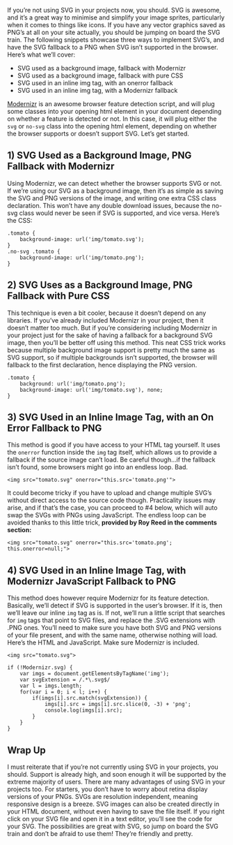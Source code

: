 If you’re not using SVG in your projects now, you should. SVG is awesome, and it’s a great way to minimise and simplify your image sprites, particularly when it comes to things like icons. If you have any vector graphics saved as PNG’s at all on your site actually, you should be jumping on board the SVG train. The following snippets showcase three ways to implement SVG’s, and have the SVG fallback to a PNG when SVG isn’t supported in the browser. Here’s what we’ll cover:

* SVG used as a background image, fallback with Modernizr
* SVG used as a background image, fallback with pure CSS
* SVG used in an inline img tag, with an onerror fallback
* SVG used in an inline img tag, with a Modernizr fallback

[Modernizr](http://modernizr.com/) is an awesome browser feature detection script, and will plug some classes into your opening html element in your document depending on whether a feature is detected or not. In this case, it will plug either the `svg` or `no-svg` class into the opening html element, depending on whether the browser supports or doesn’t support SVG. Let’s get started.

## 1) SVG Used as a Background Image, PNG Fallback with Modernizr

Using Modernizr, we can detect whether the browser supports SVG or not. If we’re using our SVG as a background image, then it’s as simple as saving the SVG and PNG versions of the image, and writing one extra CSS class declaration. This won’t have any double download issues, because the no-svg class would never be seen if SVG is supported, and vice versa. Here’s the CSS:

```language-css
.tomato {
	background-image: url('img/tomato.svg');
}
.no-svg .tomato {
	background-image: url('img/tomato.png');
}
```

## 2) SVG Uses as a Background Image, PNG Fallback with Pure CSS

This technique is even a bit cooler, because it doesn’t depend on any libraries. If you’ve already included Modernizr in your project, then it doesn’t matter too much. But if you’re considering including Modernizr in your project just for the sake of having a fallback for a background SVG image, then you’ll be better off using this method. This neat CSS trick works because multiple background image support is pretty much the same as SVG support, so if multiple backgrounds isn’t supported, the browser will fallback to the first declaration, hence displaying the PNG version.

```language-css
.tomato {
	background: url('img/tomato.png');
	background-image: url('img/tomato.svg'), none;
}
```

## 3) SVG Used in an Inline Image Tag, with an On Error Fallback to PNG

This method is good if you have access to your HTML tag yourself. It uses the `onerror`  function inside the `img` tag itself, which allows us to provide a fallback if the source image can’t load. Be careful though…if the fallback isn’t found, some browsers might go into an endless loop. Bad.

```language-markup
<img src="tomato.svg" onerror="this.src='tomato.png'">
```

It could become tricky if you have to upload and change multiple SVG’s without direct access to the source code though. Practicality issues may arise, and if that’s the case, you can proceed to #4 below, which will auto swap the SVGs with PNGs using JavaScript. The endless loop can be avoided thanks to this little trick, __provided by Roy Reed in the comments section:__

```language-markup
<img src="tomato.svg" onerror="this.src='tomato.png'; this.onerror=null;">
```

## 4) SVG Used in an Inline Image Tag, with Modernizr JavaScript Fallback to PNG

This method does however require Modernizr for its feature detection. Basically, we’ll detect if SVG is supported in the user’s browser. If it is, then we’ll leave our inline `img` tag as is. If not, we’ll run a little script that searches for `img` tags that point to SVG files, and replace the .SVG extensions with .PNG ones. You’ll need to make sure you have both  SVG and PNG versions of your file present, and with the same name, otherwise nothing will load. Here’s the HTML and JavaScript. Make sure Modernizr is included.

```language-markup
<img src="tomato.svg">
```

```language-javascript
if (!Modernizr.svg) {
    var imgs = document.getElementsByTagName('img');
    var svgExtension = /.*\.svg$/
    var l = imgs.length;
    for(var i = 0; i < l; i++) {
        if(imgs[i].src.match(svgExtension)) {
            imgs[i].src = imgs[i].src.slice(0, -3) + 'png';
            console.log(imgs[i].src);
        }
    }
}
```

## Wrap Up

I must reiterate that if you’re not currently using SVG in your projects, you should. Support is already high, and soon enough it will be supported by the extreme majority of users. There are many advantages of using SVG in your projects too. For starters, you don’t have to worry about retina display versions of your PNGs. SVGs are resolution independent, meaning responsive design is a breeze. SVG images can also be created directly in your HTML document, without even having to save the file itself. If you right click on your SVG file and open it in a text editor, you’ll see the code for your SVG. The possibilities are great with SVG, so jump on board the SVG train and don’t be afraid to use them! They’re friendly and pretty.